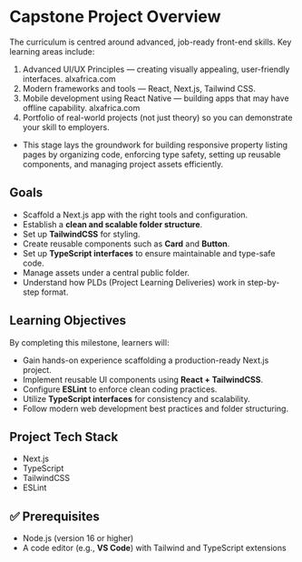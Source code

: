 # Capstone Project Overview
The curriculum is centred around advanced, job-ready front-end skills. Key learning areas include:
1. Advanced UI/UX Principles — creating visually appealing, user-friendly interfaces. 
alxafrica.com
2. Modern frameworks and tools — React, Next.js, Tailwind CSS. 
3. Mobile development using React Native — building apps that may have offline capability. 
alxafrica.com
4. Portfolio of real-world projects (not just theory) so you can demonstrate your skill to employers.

- This stage lays the groundwork for building responsive property listing pages by organizing code, enforcing type safety, setting up reusable components, and managing project assets efficiently.

## Goals
- Scaffold a Next.js app with the right tools and configuration.
- Establish a **clean and scalable folder structure**.
- Set up **TailwindCSS** for styling.
- Create reusable components such as **Card** and **Button**.
- Set up **TypeScript interfaces** to ensure maintainable and type-safe code.
- Manage assets under a central public folder.
- Understand how PLDs (Project Learning Deliveries) work in step-by-step format.


## Learning Objectives

By completing this milestone, learners will:

- Gain hands-on experience scaffolding a production-ready Next.js project.
- Implement reusable UI components using **React + TailwindCSS**.
- Configure **ESLint** to enforce clean coding practices.
- Utilize **TypeScript interfaces** for consistency and scalability.
- Follow modern web development best practices and folder structuring.

## Project Tech Stack
- Next.js
- TypeScript
- TailwindCSS
- ESLint


## ✅ Prerequisites

- Node.js (version 16 or higher)
- A code editor (e.g., **VS Code**) with Tailwind and TypeScript extensions


